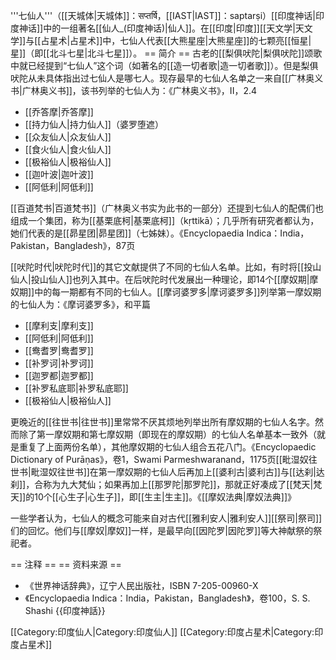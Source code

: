 '''七仙人'''（[[天城体|天城体]]：सप्तर्षि，[[IAST|IAST]]：saptarṣi）[[印度神话|印度神话]]中的一组著名[[仙人_(印度神话)|仙人]]。在[[印度|印度]][[天文学|天文学]]与[[占星术|占星术]]中，七仙人代表[[大熊星座|大熊星座]]的七颗亮[[恒星|星]]（即[[北斗七星|北斗七星]]）。
== 简介 ==
古老的[[梨俱吠陀|梨俱吠陀]]颂歌中就已经提到“七仙人”这个词（如著名的[[造一切者歌|造一切者歌]]）。但是梨俱吠陀从未具体指出过七仙人是哪七人。现存最早的七仙人名单之一来自[[广林奥义书|广林奥义书]]，该书列举的七仙人为：<ref>《广林奥义书》，II，2.4</ref>
* [[乔答摩|乔答摩]]
* [[持力仙人|持力仙人]]（婆罗堕遮）
* [[众友仙人|众友仙人]]
* [[食火仙人|食火仙人]]
* [[极裕仙人|极裕仙人]]
* [[迦叶波|迦叶波]]
* [[阿低利|阿低利]]

[[百道梵书|百道梵书]]（广林奥义书实为此书的一部分）还提到七仙人的配偶们也组成一个集团，称为[[基栗底柯|基栗底柯]]（kṛttikā）；几乎所有研究者都认为，她们代表的是[[昴星团|昴星团]]（七姊妹）。<ref>《Encyclopaedia Indica：India，Pakistan，Bangladesh》，87页</ref>

[[吠陀时代|吠陀时代]]的其它文献提供了不同的七仙人名单。比如，有时将[[投山仙人|投山仙人]]也列入其中。在后吠陀时代发展出一种理论，即14个[[摩奴期|摩奴期]]中的每一期都有不同的七仙人。[[摩诃婆罗多|摩诃婆罗多]]列举第一摩奴期的七仙人为：<ref>《摩诃婆罗多》，和平篇</ref>

* [[摩利支|摩利支]]
* [[阿低利|阿低利]]
* [[鸯耆罗|鸯耆罗]]
* [[补罗诃|补罗诃]]
* [[迦罗都|迦罗都]]
* [[补罗私底耶|补罗私底耶]]
* [[极裕仙人|极裕仙人]]

更晚近的[[往世书|往世书]]里常常不厌其烦地列举出所有摩奴期的七仙人名字。然而除了第一摩奴期和第七摩奴期（即现在的摩奴期）的七仙人名单基本一致外（就是重复了上面两份名单），其他摩奴期的七仙人组合五花八门。<ref>《Encyclopaedic Dictionary of Purāṇas》，卷1，Swami Parmeshwaranand，1175页</ref>[[毗湿奴往世书|毗湿奴往世书]]在第一摩奴期的七仙人后再加上[[婆利古|婆利古]]与[[达刹|达刹]]，合称为九大梵仙；如果再加上[[那罗陀|那罗陀]]，那就正好凑成了[[梵天|梵天]]的10个[[心生子|心生子]]，即[[生主|生主]]。<ref>《[[摩奴法典|摩奴法典]]》</ref>

一些学者认为，七仙人的概念可能来自对古代[[雅利安人|雅利安人]][[祭司|祭司]]们的回忆。他们与[[摩奴|摩奴]]一样，是最早向[[因陀罗|因陀罗]]等大神献祭的祭祀者。

== 注释 ==
<references/>
== 资料来源 ==
* 《世界神话辞典》，辽宁人民出版社，ISBN 7-205-00960-X
* 《Encyclopaedia Indica：India，Pakistan，Bangladesh》，卷100，S. S. Shashi
{{印度神話}}

[[Category:印度仙人|Category:印度仙人]]
[[Category:印度占星术|Category:印度占星术]]